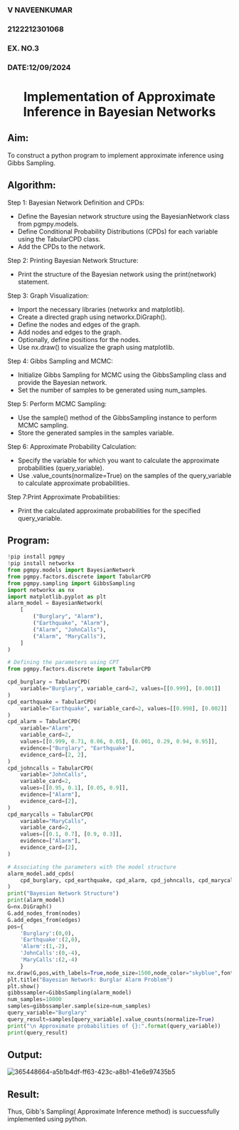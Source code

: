 <H3>V NAVEENKUMAR</H3>
<H3>2122212301068</H3>
<H3>EX. NO.3</H3>
<H3>DATE:12/09/2024</H3>
<H1 ALIGN =CENTER> Implementation of Approximate Inference in Bayesian Networks
</H1>

## Aim: 
   To construct a python program to implement approximate inference using Gibbs Sampling.</br>
## Algorithm:
   Step 1: Bayesian Network Definition and CPDs:<br>
    <ul> <li>Define the Bayesian network structure using the BayesianNetwork class from pgmpy.models.</li>
    <li>Define Conditional Probability Distributions (CPDs) for each variable using the TabularCPD class.</li>
    <li>Add the CPDs to the network.</li></ul>
    Step 2: Printing Bayesian Network Structure:<br>
    <ul><li>Print the structure of the Bayesian network using the print(network) statement.</li></ul>
   Step 3: Graph Visualization:
    <ul><li>Import the necessary libraries (networkx and matplotlib).</li>
    <li>Create a directed graph using networkx.DiGraph().</li>
    <li>Define the nodes and edges of the graph.</li>
    <li>Add nodes and edges to the graph.</li>
    <li>Optionally, define positions for the nodes.</li>
    <li>Use nx.draw() to visualize the graph using matplotlib.</li></ul>
    Step 4: Gibbs Sampling and MCMC:<br>
    <ul><li>Initialize Gibbs Sampling for MCMC using the GibbsSampling class and provide the Bayesian network.</li>
    <li>Set the number of samples to be generated using num_samples.</li></ul>
    Step 5: Perform MCMC Sampling:<br>
    <ul><li>Use the sample() method of the GibbsSampling instance to perform MCMC sampling.</li>
    <li>Store the generated samples in the samples variable.</li></ul>
    Step 6: Approximate Probability Calculation:<br>
    <ul><li>Specify the variable for which you want to calculate the approximate probabilities (query_variable).</li>
    <li>Use .value_counts(normalize=True) on the samples of the query_variable to calculate approximate probabilities.</li></ul>
    Step 7:Print Approximate Probabilities:<br>
    <ul><li>Print the calculated approximate probabilities for the specified query_variable.</li></ul>


## Program:
```python
!pip install pgmpy
!pip install networkx
from pgmpy.models import BayesianNetwork
from pgmpy.factors.discrete import TabularCPD
from pgmpy.sampling import GibbsSampling
import networkx as nx
import matplotlib.pyplot as plt
alarm_model = BayesianNetwork(
    [
        ("Burglary", "Alarm"),
        ("Earthquake", "Alarm"),
        ("Alarm", "JohnCalls"),
        ("Alarm", "MaryCalls"),
    ]
)

# Defining the parameters using CPT
from pgmpy.factors.discrete import TabularCPD

cpd_burglary = TabularCPD(
    variable="Burglary", variable_card=2, values=[[0.999], [0.001]]
)
cpd_earthquake = TabularCPD(
    variable="Earthquake", variable_card=2, values=[[0.998], [0.002]]
)
cpd_alarm = TabularCPD(
    variable="Alarm",
    variable_card=2,
    values=[[0.999, 0.71, 0.06, 0.05], [0.001, 0.29, 0.94, 0.95]],
    evidence=["Burglary", "Earthquake"],
    evidence_card=[2, 2],
)
cpd_johncalls = TabularCPD(
    variable="JohnCalls",
    variable_card=2,
    values=[[0.95, 0.1], [0.05, 0.9]],
    evidence=["Alarm"],
    evidence_card=[2],
)
cpd_marycalls = TabularCPD(
    variable="MaryCalls",
    variable_card=2,
    values=[[0.1, 0.7], [0.9, 0.3]],
    evidence=["Alarm"],
    evidence_card=[2],
)

# Associating the parameters with the model structure
alarm_model.add_cpds(
    cpd_burglary, cpd_earthquake, cpd_alarm, cpd_johncalls, cpd_marycalls
)
print("Bayesian Network Structure")
print(alarm_model)
G=nx.DiGraph()
G.add_nodes_from(nodes)
G.add_edges_from(edges)
pos={
    'Burglary':(0,0),
    'Earthquake':(2,0),
    'Alarm':(1,-2),
    'JohnCalls':(0,-4),
    'MaryCalls':(2,-4)
    }
nx.draw(G,pos,with_labels=True,node_size=1500,node_color="skyblue",font_size=10,font_weight="bold",arrowsize=20)
plt.title("Bayesian Network: Burglar Alarm Problem")
plt.show()
gibbssampler=GibbsSampling(alarm_model)
num_samples=10000
samples=gibbssampler.sample(size=num_samples)
query_variable="Burglary"
query_result=samples[query_variable].value_counts(normalize=True)
print("\n Approximate probabilities of {}:".format(query_variable))
print(query_result)
```
## Output:
![365448664-a5b1b4df-ff63-423c-a8b1-41e6e97435b5](https://github.com/user-attachments/assets/5ff42a6a-2dd9-41f4-8981-8465993b43f8)


## Result:
Thus, Gibb's Sampling( Approximate Inference method) is succuessfully implemented using python.
